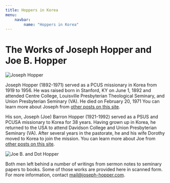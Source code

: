 ```yaml
---
title: Hoppers in Korea
menu:
    navbar:
        name: "Hoppers in Korea"
---
```


# The Works of Joseph Hopper and Joe B. Hopper


<img class="img-fluid float-md-left pr-3 pb-3" src="/images/joseph-hopper-sm.png" alt="Joseph Hopper">

<span class="lead">Joseph Hopper (1892-1971) served as a PCUS missionary in Korea from 1919 to 1956</span>. He was raised born in Stanford, KY on June 1, 1892 and attended Centre College, Louisville Presbyterian Theological Seminary, and Union Presbyterian Seminary (VA). He died on February 20, 1971 You can learn more about Joseph from [other posts on this site](/tags/joseph-hopper/).

<span class="lead">His son, Joseph (Joe) Barron Hopper (1921-1992) served as a PSUS and PCUSA missionary to Korea for 38 years</span>. Having grown up in Korea, he returned to the USA to attend Davidson College and Union Presbyterian Seminary (VA). After several years in the pastorate, he and his wife Dorothy moved to Korea to join the mission. You can learn more about Joe from [other posts on this site](/tags/joe-b.-hopper/).

<img class="img-fluid float-md-right pl-3 p-b3" src="/images/joe-and-dot-hopper-sm.jpg" alt="Joe B. and Dot Hopper">

Both men left behind a number of writings from sermon notes to seminary papers to books. Some of those works are provided here in scanned form. For more information, contact <a href="mailto:mail@joseph-hopper.com">mail@joseph-hopper.com</a>.
